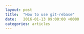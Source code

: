 ```yaml
---
layout: post
title:  "How to use git-rebase"
date:   2016-01-13 09:00:00 +0000
categories: articles
---
```


